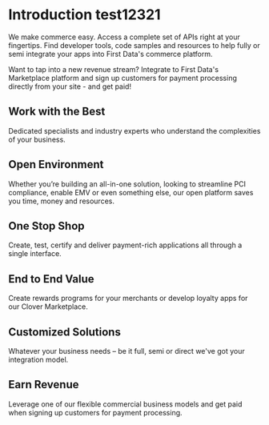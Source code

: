 # Introduction test12321

We make commerce easy.
Access a complete set of APIs right at your fingertips. Find developer tools, code samples and resources to help fully or semi integrate your apps into First Data's commerce platform.

Want to tap into a new revenue stream? Integrate to First Data's Marketplace platform and sign up customers for payment processing directly from your site - and get paid!

## Work with the Best

Dedicated specialists and industry experts who understand the complexities of your business.

## Open Environment

Whether you’re building an all-in-one solution, looking to streamline PCI compliance, enable EMV or even something else, our open platform saves you time, money and resources.

## One Stop Shop

Create, test, certify and deliver payment-rich applications all through a single interface.

## End to End Value

Create rewards programs for your merchants or develop loyalty apps for our Clover Marketplace.

## Customized Solutions 

Whatever your business needs – be it full, semi or direct we've got your integration model.

## Earn Revenue

Leverage one of our flexible commercial business models and get paid when signing up customers for payment processing.

